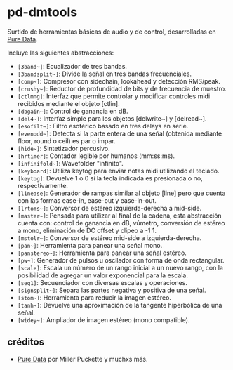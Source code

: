 # pd-dmtools
Surtido de herramientas básicas de audio y de control, desarrolladas en [Pure Data](https://github.com/pure-data/pure-data).  
  
Incluye las siguientes abstracciones:
- `[3band~]`: Ecualizador de tres bandas.
- `[3bandsplit~]`: Divide la señal en tres bandas frecuenciales.
- `[comp~]`: Compresor con sidechain, lookahead y detección RMS/peak.
- `[crushy~]`: Reductor de profundidad de bits y de frecuencia de muestro.
- `[ctlmng]`: Interfaz que permite controlar y modificar controles midi recibidos mediante el objeto [ctlin].
- `[dbgain~]`: Control de ganancia en dB.
- `[del4~]`: Interfaz simple para los objetos [delwrite~] y [delread~].
- `[esofilt~]`: Filtro esotérico basado en tres delays en serie.
- `[evenodd~]`: Detecta si la parte entera de una señal (obtenida mediante floor, round o ceil) es par o impar.
- `[hide~]`: Sintetizador percusivo.
- `[hrtimer]`: Contador legible por humanos (mm:ss:ms).
- `[infinifold~]`: Wavefolder "infinito".
- `[keyboard]`: Utiliza keytog para enviar notas midi utilizando el teclado.
- `[keytog]`: Devuelve 1 o 0 si la tecla indicada es presionada o no, respectivamente.
- `[linease]`: Generador de rampas similar al objeto [line] pero que cuenta con las formas ease-in, ease-out y ease-in-out.
- `[lrtoms~]`: Conversor de estéreo izquierda-derecha a mid-side.
- `[master~]`: Pensada para utilizar al final de la cadena, esta abstracción cuenta con: control de ganancia en dB, vúmetro, conversión de estéreo a mono, eliminación de DC offset y clipeo a -1 1.
- `[mstolr~]`: Conversor de estéreo mid-side a izquierda-derecha.
- `[pan~]`: Herramienta para panear una señal mono.
- `[panstereo~]`: Herramienta para panear una señal estéreo.
- `[pw~]`: Generador de pulsos u oscilador con forma de onda rectangular.
- `[scale]`: Escala un número de un rango inicial a un nuevo rango, con la posibilidad de agregar un valor exponencial para la escala.
- `[seq1]`: Secuenciador con diversas escalas y operaciones.
- `[signsplit~]`: Separa las partes negativa y positiva de una señal.
- `[stom~]`: Herramienta para reducir la imagen estéreo.
- `[tanh~]`: Devuelve una aproximación de la tangente hiperbólica de una señal.
- `[widey~]`: Ampliador de imagen estéreo (mono compatible).

## créditos
- [Pure Data](https://github.com/pure-data/pure-data) por Miller Puckette y muchxs más.
